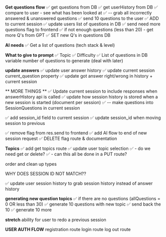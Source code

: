  **Get questions flow**
 ✅ get questions from DB
 ✅ get userHistory from DB
 ✅ compare to user - see what has been looked at
 ✅ -- grab all incorrectly answered & unanswered questions
 ✅ send 10 questions to the user
 ✅ ADD to current session
 ✅ update users list of questions in DB
 ✅ send need more questions flag to frontend
 ✅ if not enough questions (less than 20) - get more Q's from GPT
 ✅ SET new Q's in questions DB

 **AI needs**
 ✅ Get a list of questions (tech stack & level)

**What to give to prompt**
 ✅ Topic
 ✅ Difficulty
 ✅ List of questions in DB
 variable number of questions to generate (deal with later)

 **update answers**
 ✅ update user answer history
 ✅ update current session current_question property
 ✅ update got answer right/wrong in history + current session

** MORE THINGS **
✅ Update current session to include responses when answerHistory api is called
✅ update how session history is stored when a new session is started (document per session)
✅ -- make questions into SessionQuestions in current session

✅ add session_id field to current session
✅ update session_id when moving session to previous

✅ remove flag from res.send to frontend
✅ add AI flow to end of new session request
✅ DELETE flag route & documentation

**Topics**
✅ add get topics route
✅ update user topic selection
✅ - do we need get or delete?
✅ - can this all be done in a PUT route?

order and clean up types

WHY DOES SESSION ID NOT MATCH??

✅ update user session history to grab session history instead of answer history

**generating new question topics**
✅ if there are no questions (allQuestions = 0 OR less than 30)
✅ generate 10 questions with new topic
✅ send back the 10
✅ generate 10 more


**stretch**
ability for user to redo a previous session

**USER AUTH FLOW**
registration route
login route
log out route

